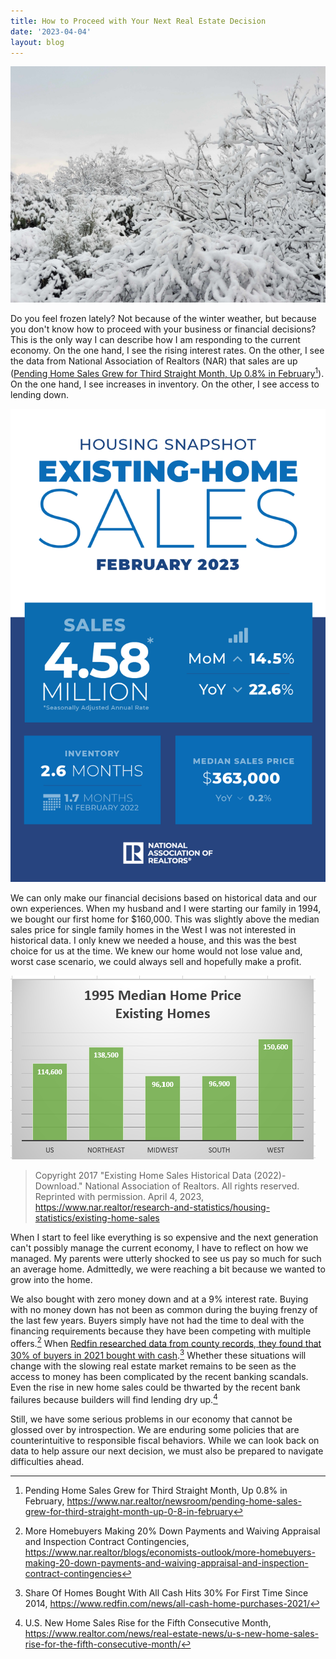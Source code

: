 ```yaml
---
title: How to Proceed with Your Next Real Estate Decision
date: '2023-04-04'
layout: blog
---
```


![snow covered Tucson greenbelt](/img/blog/snowy-greenbelt.jpg)

Do you feel frozen lately? Not because of the winter weather, but because you don't know how to proceed with your business or financial decisions? This is the only way I can describe how I am responding to the current economy. On the one hand, I see the rising interest rates. On the other, I see the data from National Association of Realtors (NAR) that sales are up ([Pending Home Sales Grew for Third Straight Month, Up 0.8% in February](https://www.nar.realtor/newsroom/pending-home-sales-grew-for-third-straight-month-up-0-8-in-february)[^1]). On the one hand, I see increases in inventory. On the other, I see access to lending down.

![NAR housing snapshot](/img/blog/nar-housing-snapshot-feb23.png)

We can only make our financial decisions based on historical data and our own experiences. When my husband and I were starting our family in 1994, we bought our first home for $160,000. This was slightly above the median sales price for single family homes in the West I was not interested in historical data. I only knew we needed a house, and this was the best choice for us at the time. We knew our home would not lose value and, worst case scenario, we could always sell and hopefully make a profit.

![1995 median home prices](/img/blog/1995-median-home-prices.png)

> Copyright 2017 "Existing Home Sales Historical Data (2022)-Download." National Association of Realtors. All rights reserved. Reprinted with permission. April 4, 2023, https://www.nar.realtor/research-and-statistics/housing-statistics/existing-home-sales

When I start to feel like everything is so expensive and the next generation can't possibly manage the current economy, I have to reflect on how we managed. My parents were utterly shocked to see us pay so much for such an average home. Admittedly, we were reaching a bit because we wanted to grow into the home. 

We also bought with zero money down and at a 9% interest rate. Buying with no money down has not been as common during the buying frenzy of the last few years. Buyers simply have not had the time to deal with the financing requirements because they have been competing with multiple offers.[^2] When [Redfin researched data from county records, they found that 30% of buyers in 2021 bought with cash](https://www.redfin.com/news/all-cash-home-purchases-2021/).[^3] Whether these situations will change with the slowing real estate market remains to be seen as the access to money has been complicated by the recent banking scandals. Even the rise in new home sales could be thwarted by the recent bank failures because builders will find lending dry up.[^4]

Still, we have some serious problems in our economy that cannot be glossed over by introspection. We are enduring some policies that are counterintuitive to responsible fiscal behaviors. While we can look back on data to help assure our next decision, we must also be prepared to navigate difficulties ahead. 

[^1]: Pending Home Sales Grew for Third Straight Month, Up 0.8% in February, https://www.nar.realtor/newsroom/pending-home-sales-grew-for-third-straight-month-up-0-8-in-february

[^2]: More Homebuyers Making 20% Down Payments and Waiving Appraisal and Inspection Contract Contingencies, https://www.nar.realtor/blogs/economists-outlook/more-homebuyers-making-20-down-payments-and-waiving-appraisal-and-inspection-contract-contingencies

[^3]: Share Of Homes Bought With All Cash Hits 30% For First Time Since 2014, https://www.redfin.com/news/all-cash-home-purchases-2021/

[^4]: U.S. New Home Sales Rise for the Fifth Consecutive Month, https://www.realtor.com/news/real-estate-news/u-s-new-home-sales-rise-for-the-fifth-consecutive-month/